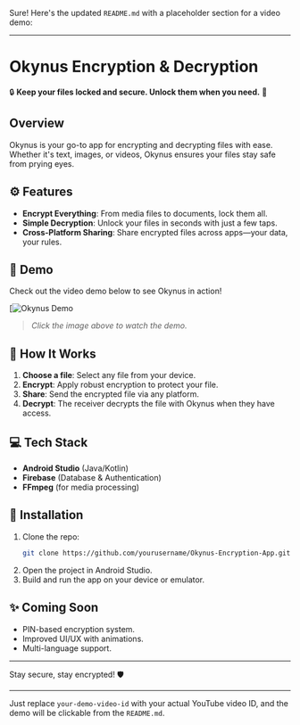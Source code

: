 Sure! Here's the updated `README.md` with a placeholder section for a video demo:

---

# Okynus Encryption & Decryption

🔒 **Keep your files locked and secure. Unlock them when you need.** 🔑

## Overview

Okynus is your go-to app for encrypting and decrypting files with ease. Whether it's text, images, or videos, Okynus ensures your files stay safe from prying eyes.

## ⚙️ Features

- **Encrypt Everything**: From media files to documents, lock them all.
- **Simple Decryption**: Unlock your files in seconds with just a few taps.
- **Cross-Platform Sharing**: Share encrypted files across apps—your data, your rules.

## 🎥 Demo

Check out the video demo below to see Okynus in action!

[![Okynus Demo](https://www.youtube.com/watch?v=5TMXQqSOY_I&list=PLnm9FfgRIB9c0JROr-XXEuVIb_xRr-Gyf)
> _Click the image above to watch the demo._

## 🔧 How It Works

1. **Choose a file**: Select any file from your device.
2. **Encrypt**: Apply robust encryption to protect your file.
3. **Share**: Send the encrypted file via any platform.
4. **Decrypt**: The receiver decrypts the file with Okynus when they have access.

## 💻 Tech Stack

- **Android Studio** (Java/Kotlin)
- **Firebase** (Database & Authentication)
- **FFmpeg** (for media processing)

## 🚀 Installation

1. Clone the repo:
   ```bash
   git clone https://github.com/yourusername/Okynus-Encryption-App.git
   ```
2. Open the project in Android Studio.
3. Build and run the app on your device or emulator.

## ✨ Coming Soon

- PIN-based encryption system.
- Improved UI/UX with animations.
- Multi-language support.

---

Stay secure, stay encrypted! 🛡️

---

Just replace `your-demo-video-id` with your actual YouTube video ID, and the demo will be clickable from the `README.md`.
